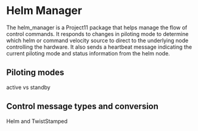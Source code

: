 # Helm Manager

The helm_manager is a Project11 package that helps manage the flow of control commands. It responds to changes in piloting mode to determine which helm or command velocity source to direct to the underlying node controlling the hardware. It also sends a heartbeat message indicating the current piloting mode and status information from the helm node.

## Piloting modes

active vs standby

## Control message types and conversion

Helm and TwistStamped

## 

